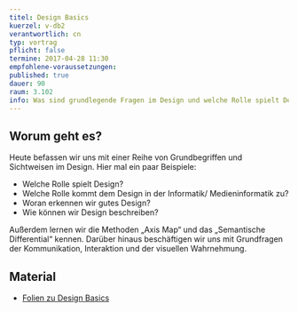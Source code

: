 ```yaml
---
titel: Design Basics
kuerzel: v-db2
verantwortlich: cn
typ: vortrag
pflicht: false
termine: 2017-04-28 11:30
empfohlene-voraussetzungen: 
published: true
dauer: 90
raum: 3.102
info: Was sind grundlegende Fragen im Design und welche Rolle spielt Design in der Medieninformatik?
---
```



## Worum geht es?

Heute befassen wir uns mit einer Reihe von Grundbegriffen und Sichtweisen im Design. Hier mal ein paar Beispiele:

- Welche Rolle spielt Design?
- Welche Rolle kommt dem Design in der Informatik/ Medieninformatik zu?
- Woran erkennen wir gutes Design?
- Wie können wir Design beschreiben?

Außerdem lernen wir die Methoden „Axis Map“ und das „Semantische Differential“ kennen. Darüber hinaus beschäftigen wir uns mit Grundfragen der Kommunikation, Interaktion und der visuellen Wahrnehmung.

## Material
* [Folien zu Design Basics](../../download/inputs/design-basics-describe.pdf)


